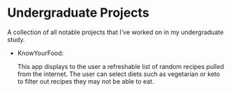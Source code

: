 # Undergraduate Projects
A collection of all notable projects that I've worked on in my undergraduate study.

* KnowYourFood:

  This app displays to the user a refreshable list of random recipes pulled from the internet. The user can select diets such as vegetarian or keto to filter out recipes they may     not be able to eat.
